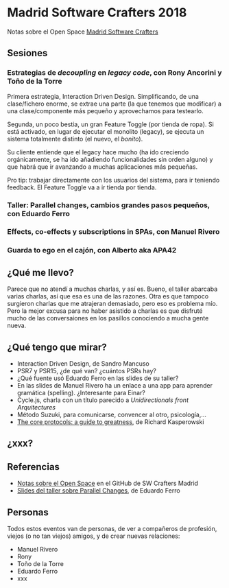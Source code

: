 # Madrid Software Crafters 2018

Notas sobre el Open Space [Madrid Software Crafters](http://madswcraft.com/)

## Sesiones

### Estrategias de *decoupling* en *legacy code*, con Rony Ancorini y Toño de la Torre

Primera estrategia, Interaction Driven Design. Simplificando, de una clase/fichero enorme, se extrae una parte (la que tenemos que modificar) a una clase/componente más pequeño y aprovechamos para testearlo.

Segunda, un poco bestia, un gran Feature Toggle (por tienda de ropa). Si está activado, en lugar de ejecutar el monolito (legacy), se ejecuta un sistema totalmente distinto (el nuevo, el *bonito*).

Su cliente entiende que el legacy hace mucho (ha ido creciendo orgánicamente, se ha ido añadiendo funcionalidades sin orden alguno) y que habrá que ir avanzando a muchas aplicaciones más pequeñas.

Pro tip: trabajar directamente con los usuarios del sistema, para ir teniendo feedback. El Feature Toggle va a ir tienda por tienda.

### Taller: Parallel changes, cambios grandes pasos pequeños, con Eduardo Ferro

### Effects, co-effects y subscriptions in SPAs, con Manuel Rivero

### Guarda to ego en el cajón, con Alberto aka APA42

## ¿Qué me llevo?

Parece que no atendí a muchas charlas, y así es. Bueno, el taller abarcaba varias charlas, así que esa es una de las razones. Otra es que tampoco surgieron charlas que me atrajeran demasiado, pero eso es problema mío. Pero la mejor excusa para no haber asistido a charlas es que disfruté mucho de las conversaiones en los pasillos conociendo a mucha gente nueva.

## ¿Qué tengo que mirar?

- Interaction Driven Design, de Sandro Mancuso
- PSR7 y PSR15, ¿de qué van? ¿cuántos PSRs hay?
- ¿Qué fuente usó Eduardo Ferro en las slides de su taller?
- En las slides de Manuel Rivero ha un enlace a una app para aprender gramática (spelling). ¿Interesante para Einar?
- Cycle.js, charla con un título parecido a *Unidirectionals front Arquitectures*
- Método Suzuki, para comunicarse, convencer al otro, psicología,...
- [The core protocols: a guide to greatness](https://www.amazon.es/Core-Protocols-Guide-Greatness/dp/0692381082), de Richard Kasperowski

## ¿xxx?

## Referencias

- [Notas sobre el Open Space](https://github.com/SoftwareCraftersMadrid/resumen-madswcraft18) en el GitHub de SW Crafters Madrid
- [Slides del taller sobre Parallel Changes](), de Eduardo Ferro

## Personas

Todos estos eventos van de personas, de ver a compañeros de profesión, viejos (o no tan viejos) amigos, y de crear nuevas relaciones:

- Manuel Rivero
- Rony
- Toño de la Torre
- Eduardo Ferro
- xxx
